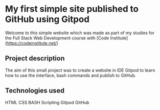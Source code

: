 # My first simple site published to GitHub using Gitpod

Welcome to this simple website which was made as part of my studies for the Full Stack Web Development course with [Code Institute] (https://codeinstitute.net/)

## Project description
The aim of this small project was to create a website in IDE Gitpod to learn how to use the interface, bash commands and publish to GitHub.

## Technologies used
HTML
CSS
BASH Scripting
Gitpod
GitHub